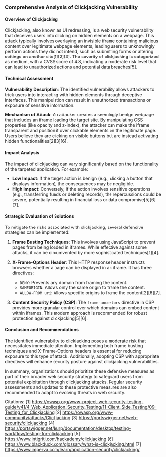 ### Comprehensive Analysis of Clickjacking Vulnerability

#### Overview of Clickjacking

Clickjacking, also known as UI redressing, is a web security vulnerability that deceives users into clicking on hidden elements on a webpage. This attack typically involves overlaying an invisible iframe containing malicious content over legitimate webpage elements, leading users to unknowingly perform actions they did not intend, such as submitting forms or altering settings on another site[1][2][3]. The severity of clickjacking is categorized as medium, with a CVSS score of 4.8, indicating a moderate risk level that can lead to unauthorized actions and potential data breaches[5].

#### Technical Assessment

**Vulnerability Description**: The identified vulnerability allows attackers to trick users into interacting with hidden elements through deceptive interfaces. This manipulation can result in unauthorized transactions or exposure of sensitive information.

**Mechanism of Attack**: An attacker creates a seemingly benign webpage that includes an iframe loading the target site. By manipulating CSS properties (like opacity and z-index), the attacker can make the iframe transparent and position it over clickable elements on the legitimate page. Users believe they are clicking on visible buttons but are instead activating hidden functionalities[2][3][6].

#### Impact Analysis

The impact of clickjacking can vary significantly based on the functionality of the targeted application. For example:
- **Low Impact**: If the target action is benign (e.g., clicking a button that displays information), the consequences may be negligible.
- **High Impact**: Conversely, if the action involves sensitive operations (e.g., transferring funds or deleting records), the repercussions could be severe, potentially resulting in financial loss or data compromise[5][6][7].

#### Strategic Evaluation of Solutions

To mitigate the risks associated with clickjacking, several defensive strategies can be implemented:

1. **Frame Busting Techniques**: This involves using JavaScript to prevent pages from being loaded in iframes. While effective against some attacks, it can be circumvented by more sophisticated techniques[1][4].

2. **X-Frame-Options Header**: This HTTP response header instructs browsers whether a page can be displayed in an iframe. It has three directives:
   - `DENY`: Prevents any domain from framing the content.
   - `SAMEORIGIN`: Allows only the same origin to frame the content.
   - `ALLOW-FROM uri`: Allows specific origins to frame the content[2][6][7].

3. **Content Security Policy (CSP)**: The `frame-ancestors` directive in CSP provides more granular control over which domains can embed content within iframes. This modern approach is recommended for robust protection against clickjacking[5][6].

#### Conclusion and Recommendations

The identified vulnerability to clickjacking poses a moderate risk that necessitates immediate attention. Implementing both frame busting techniques and X-Frame-Options headers is essential for reducing exposure to this type of attack. Additionally, adopting CSP with appropriate directives will enhance security posture against clickjacking vulnerabilities.

In summary, organizations should prioritize these defensive measures as part of their broader web security strategy to safeguard users from potential exploitation through clickjacking attacks. Regular security assessments and updates to these protective measures are also recommended to adapt to evolving threats in web security.

Citations:
[1] https://owasp.org/www-project-web-security-testing-guide/v41/4-Web_Application_Security_Testing/11-Client_Side_Testing/09-Testing_for_Clickjacking
[2] https://owasp.org/www-community/attacks/Clickjacking
[3] https://portswigger.net/web-security/clickjacking
[4] https://portswigger.net/burp/documentation/desktop/testing-workflow/testing-for-clickjacking
[5] https://www.intigriti.com/hackademy/clickjacking
[6] https://www.blackduck.com/glossary/what-is-clickjacking.html
[7] https://www.imperva.com/learn/application-security/clickjacking/